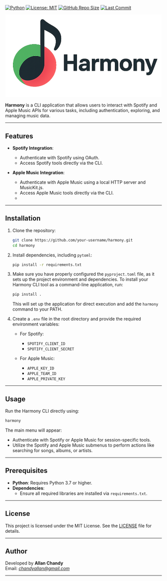 [![Python](https://img.shields.io/badge/python-3.7%2B-blue.svg)](https://www.python.org/)
[![License: MIT](https://img.shields.io/badge/License-MIT-green.svg)](LICENSE)
[![GitHub Repo Size](https://img.shields.io/github/repo-size/your-username/harmony-cli)](https://github.com/achandy/harmony)
[![Last Commit](https://img.shields.io/github/last-commit/your-username/harmony-cli)](https://github.com/achandy/harmony/commits/main)


![Harmony Logo](harmony-logo.png)

**Harmony** is a CLI application that allows users to interact with Spotify and Apple Music APIs for various tasks, including authentication, exploring, and managing music data.

---

## Features

- **Spotify Integration**:
    - Authenticate with Spotify using OAuth.
    - Access Spotify tools directly via the CLI.

- **Apple Music Integration**:
    - Authenticate with Apple Music using a local HTTP server and MusicKit.js.
    - Access Apple Music tools directly via the CLI.
    - 
---

## Installation

1. Clone the repository:

   ```bash
   git clone https://github.com/your-username/harmony.git
   cd harmony
   ```

2. Install dependencies, including `pytoml`:

   ```bash
   pip install -r requirements.txt
   ```

3. Make sure you have properly configured the `pyproject.toml` file, as it sets up the project environment and dependencies. To install your Harmony CLI tool as a command-line application, run:

   ```bash
   pip install .
   ```

   This will set up the application for direct execution and add the `harmony` command to your PATH.

4. Create a `.env` file in the root directory and provide the required environment variables:

   - For Spotify:
     - `SPOTIFY_CLIENT_ID`
     - `SPOTIFY_CLIENT_SECRET`

   - For Apple Music:
     - `APPLE_KEY_ID`
     - `APPLE_TEAM_ID`
     - `APPLE_PRIVATE_KEY`

---

## Usage

Run the Harmony CLI directly using:

   ```bash
   harmony
   ```

The main menu will appear:
   - Authenticate with Spotify or Apple Music for session-specific tools.
   - Utilize the Spotify and Apple Music submenus to perform actions like searching for songs, albums, or artists.

---

## Prerequisites

- **Python**: Requires Python 3.7 or higher.
- **Dependencies**:
    - Ensure all required libraries are installed via `requirements.txt`.

---

## License

This project is licensed under the MIT License. See the [LICENSE](LICENSE) file for details.

---

## Author

Developed by **Allan Chandy**  
Email: *chandyallan@gmail.com*

---